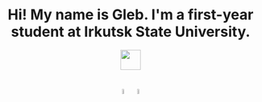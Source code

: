 <div align="center">
<H1>Hi! My name is Gleb. I'm a first-year student at Irkutsk State University.</H1>

<img src="https://raw.githubusercontent.com/innng/innng/master/assets/kyubey.gif" height="40" />
<br><br><br>
    
<div>
<img src="https://cdn-icons-png.flaticon.com/512/5968/5968350.png" width="5%">
<img src="https://img.icons8.com/color/512/git.png" width="5%">


